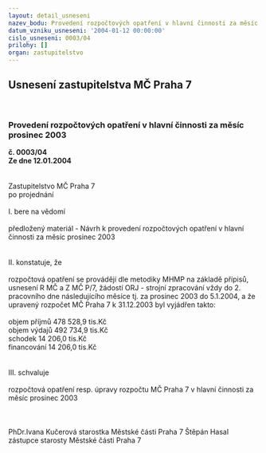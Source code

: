 ```yaml
---
layout: detail_usneseni
nazev_bodu: Provedení rozpočtových opatření v hlavní činnosti za měsíc prosinec 2003
datum_vzniku_usneseni: '2004-01-12 00:00:00'
cislo_usneseni: 0003/04
prilohy: []
organ: zastupitelstvo
---
```

<div id="ucUsn_pList" class="usn">
	<span><h2>Usnesení zastupitelstva MČ Praha 7 </h2>
<br></span><div class="standBody">
<span><h3>Provedení rozpočtových opatření v hlavní činnosti za měsíc prosinec 2003</h3></span><div class="center">
		<strong>č. 0003/04</strong><br>
	</div>
<div class="center">
		<strong>Ze dne 12.01.2004</strong><br><br>
	</div>
<br>Zastupitelstvo MČ Praha 7 <br>po projednání <br><br>I. bere na vědomí <br><br>předložený materiál - Návrh k provedení rozpočtových opatření v hlavní činnosti za měsíc prosinec 2003 <br><br><br>II. konstatuje, že <br><br>rozpočtová opatření se provádějí dle metodiky MHMP na základě přípisů, usnesení R MČ a Z MČ P/7, žádostí ORJ - strojní zpracování vždy do 2. pracovního dne následujícího měsíce tj. za prosinec 2003 do 5.1.2004, a že upravený rozpočet MČ Praha 7 k 31.12.2003 byl vyjádřen takto: <br><br>objem příjmů 478 528,9 tis.Kč <br>objem výdajů 492 734,9 tis.Kč <br>schodek 14 206,0 tis.Kč <br>financování 14 206,0 tis.Kč <br><br><br>III. schvaluje <br><br>rozpočtová opatření resp. úpravy rozpočtu MČ Praha 7 v hlavní činnosti za měsíc prosinec 2003 <br><br><br><br> PhDr.Ivana Kučerová starostka Městské části Praha 7 Štěpán Hasal zástupce starosty Městské části Praha 7 <br>
</div>
</div>